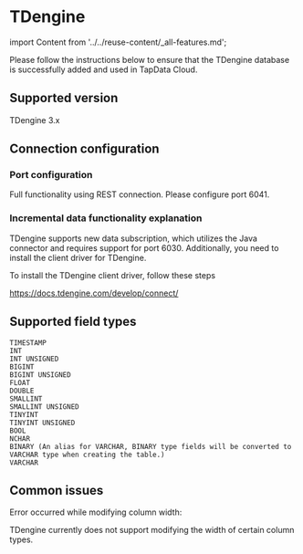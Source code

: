 # TDengine

import Content from '../../reuse-content/_all-features.md';

<Content />

Please follow the instructions below to ensure that the TDengine database is successfully added and used in TapData Cloud.

## Supported version

TDengine 3.x

## Connection configuration

### Port configuration

Full functionality using REST connection. Please configure port 6041.

###  Incremental data functionality explanation

TDengine supports new data subscription, which utilizes the Java connector and requires support for port 6030. Additionally, you need to install the client driver for TDengine.

To install the TDengine client driver, follow these steps

https://docs.tdengine.com/develop/connect/

## Supported field types

```
TIMESTAMP
INT
INT UNSIGNED
BIGINT
BIGINT UNSIGNED
FLOAT
DOUBLE
SMALLINT
SMALLINT UNSIGNED
TINYINT
TINYINT UNSIGNED	
BOOL
NCHAR
BINARY (An alias for VARCHAR, BINARY type fields will be converted to VARCHAR type when creating the table.)
VARCHAR
```

## Common issues

Error occurred while modifying column width:

TDengine currently does not support modifying the width of certain column types.